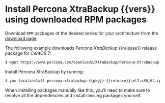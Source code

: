 # Install Percona XtraBackup {{vers}} using downloaded RPM packages

Download `RPM` packages of the desired series for your architecture from the [download page](https://www.percona.com/downloads/). 

The following example downloads *Percona XtraBackup* {{release}} release package for *CentOS* 7:

```{.bash data-prompt="$"}
$ wget https://www.percona.com/downloads/XtraBackup/Percona-XtraBackup-{{release}}/binary/redhat/7/x86_64/percona-xtrabackup-{{pkg}}-{{release}}.el7.x86_64.rpm
```

Install Percona XtraBackup by running:

```{.bash data-prompt="$"}
$ yum localinstall percona-xtrabackup-{{pkg}}-{{release}}.el7.x86_64.rpm
```

When installing packages manually like this, you’ll need to make sure to resolve all the dependencies and install missing packages yourself.